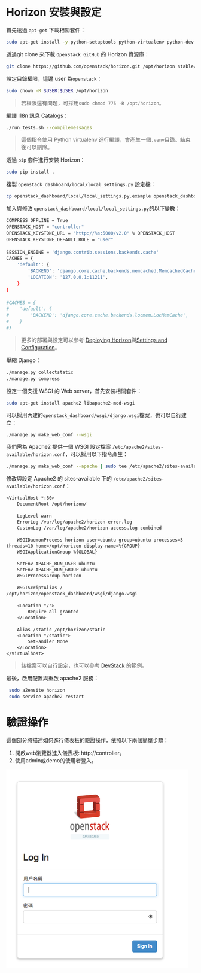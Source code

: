 # Horizon 安裝與設定
首先透過 ```apt-get``` 下載相關套件：
```sh
sudo apt-get install -y python-setuptools python-virtualenv python-dev gettext git gcc libpq-dev python-pip python-tox libffi-dev
```
透過git clone 來下載 ```OpenStack GitHub``` 的 Horizon 資源庫：
```sh
git clone https://github.com/openstack/horizon.git /opt/horizon stable/liberty
```
設定目錄權限，這邊 user 為```openstack```：
```sh
sudo chown -R $USER:$USER /opt/horizon
```
> 若權限還有問題，可採用```sudo chmod 775 -R /opt/horizon```。

編譯 i18n 訊息 Catalogs：
```sh
./run_tests.sh --compilemessages
```
> 這個指令使用  Python virtualenv 進行編譯，會產生一個```.venv```目錄。結束後可以刪除。

透過 ```pip``` 套件進行安裝 Horizon：
```sh
sudo pip install .
```
複製 ```openstack_dashboard/local/local_settings.py``` 設定檔：
```sh
cp openstack_dashboard/local/local_settings.py.example openstack_dashboard/local/local_settings.py
```
加入與修改 ```openstack_dashboard/local/local_settings.py```的以下變數：
```sh
COMPRESS_OFFLINE = True
OPENSTACK_HOST = "controller"
OPENSTACK_KEYSTONE_URL = "http://%s:5000/v2.0" % OPENSTACK_HOST
OPENSTACK_KEYSTONE_DEFAULT_ROLE = "user"

SESSION_ENGINE = 'django.contrib.sessions.backends.cache'
CACHES = {
    'default': {
        'BACKEND': 'django.core.cache.backends.memcached.MemcachedCache',
        'LOCATION': '127.0.0.1:11211',
    }
}

#CACHES = {
#    'default': {
#        'BACKEND': 'django.core.cache.backends.locmem.LocMemCache',
#    }
#}
```
> 更多的部署與設定可以參考 [Deploying Horizon](http://docs.openstack.org/developer/horizon/topics/deployment.html)與[Settings and Configuration](http://docs.openstack.org/developer/horizon/topics/settings.html)。

壓縮 Django：
```sh
./manage.py collectstatic
./manage.py compress
```
設定一個支援 WSGI 的 Web server，首先安裝相關套件：
```sh
sudo apt-get install apache2 libapache2-mod-wsgi
```
可以採用內建的```openstack_dashboard/wsgi/django.wsgi```檔案，也可以自行建立：
```sh
./manage.py make_web_conf --wsgi
```
我們需為 Apache2 提供一個 WSGI 設定檔案 ```/etc/apache2/sites-available/horizon.conf```，可以採用以下指令產生：
```sh
./manage.py make_web_conf --apache | sudo tee /etc/apache2/sites-available/horizon.conf
```
修改與設定 Apache2 的 sites-available 下的 ```/etc/apache2/sites-available/horizon.conf```：
```
<VirtualHost *:80>
    DocumentRoot /opt/horizon/

    LogLevel warn
    ErrorLog /var/log/apache2/horizon-error.log
    CustomLog /var/log/apache2/horizon-access.log combined

    WSGIDaemonProcess horizon user=ubuntu group=ubuntu processes=3 threads=10 home=/opt/horizon display-name=%{GROUP}
    WSGIApplicationGroup %{GLOBAL}

    SetEnv APACHE_RUN_USER ubuntu
    SetEnv APACHE_RUN_GROUP ubuntu
    WSGIProcessGroup horizon

    WSGIScriptAlias / /opt/horizon/openstack_dashboard/wsgi/django.wsgi

    <Location "/">
        Require all granted
    </Location>

    Alias /static /opt/horizon/static
    <Location "/static">
        SetHandler None
    </Location>
</Virtualhost>
```
> 該檔案可以自行設定，也可以參考 [DevStack](http://git.openstack.org/cgit/openstack-dev/devstack/tree/files/apache-horizon.template) 的範例。

最後，啟用配置與重啟 apache2 服務：
```sh
 sudo a2ensite horizon
 sudo service apache2 restart
```

# 驗證操作
這個部分將描述如何進行儀表板的驗證操作，依照以下兩個簡單步驟：
1. 開啟web瀏覽器進入儀表板: http://controller。
2. 使用admin或demo的使用者登入。

![horizon](images/horizon.png)

